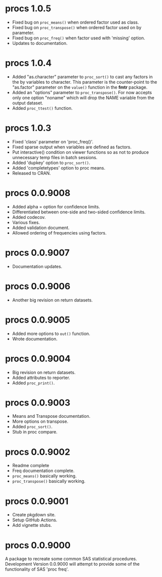 # procs 1.0.5

* Fixed bug on `proc_means()` when ordered factor used as class.
* Fixed bug on `proc_transpose()` when ordered factor used on by parameter.
* Fixed bug on `proc_freq()` when factor used with 'missing' option.
* Updates to documentation.

# procs 1.0.4

* Added "as.character" parameter to `proc_sort()` to cast any factors in the
by variables to character.  This parameter is the counter-point to
the "as.factor" parameter on the `value()` function in the **fmtr** package.
* Added an "options" parameter to `proc_transpose()`.  For now accepts only
one option "noname" which will drop the NAME variable from the output dataset.
* Added `proc_ttest()` function.

# procs 1.0.3

* Fixed 'class' parameter on 'proc_freq()'.
* Fixed sparse output when variables are defined as factors.
* Put interactive() condition on viewer functions so as not to produce 
unnecessary temp files in batch sessions.
* Added 'dupkey' option to `proc_sort()`.
* Added 'completetypes' option to proc means.
* Released to CRAN.

# procs 0.0.9008

* Added alpha = option for confidence limits.
* Differentiated between one-side and two-sided confidence limits.
* Added codecov.
* Various fixes.
* Added validation document.
* Allowed ordering of frequencies using factors.

# procs 0.0.9007

* Documentation updates.

# procs 0.0.9006

* Another big revision on return datasets.

# procs 0.0.9005

* Added more options to `out()` function.
* Wrote documentation.

# procs 0.0.9004

* Big revision on return datasets.
* Added attributes to reporter.
* Added `proc_print()`.

# procs 0.0.9003

* Means and Transpose documentation.
* More options on transpose.
* Added `proc_sort()`.
* Stub in proc compare.

# procs 0.0.9002

* Readme complete
* Freq documentation complete.
* `proc_means()` basically working.
* `proc_transpose()` basically working.

# procs 0.0.9001

* Create pkgdown site.
* Setup GitHub Actions.
* Add vignette stubs.

# procs 0.0.9000

A package to recreate some common SAS statistical procedures. Development 
Version 0.0.9000 will attempt to provide some of the functionality 
of SAS 'proc freq'.


